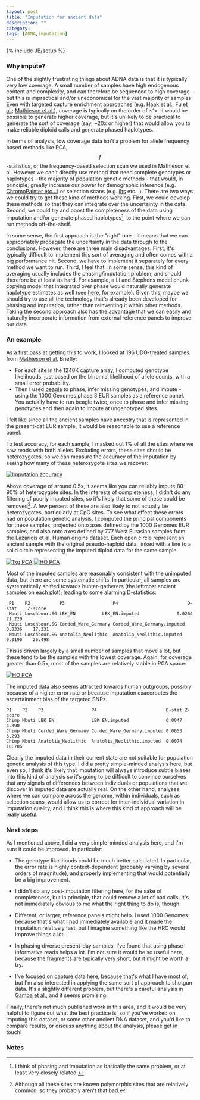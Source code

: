 ```yaml
---
layout: post
title: "Imputation for ancient data"
description: ""
category: 
tags: [ADNA,imputation]
---
```

{% include JB/setup %}

### Why impute?

One of the slightly frustrating things about ADNA data is that it is typically very low coverage. A small number of samples have high endogenous content and complexity, and can therefore be sequenced to high coverage - but this is impractical and/or uneconomical for the vast majority of samples. Even with targeted capture enrichment approaches (e.g. [Haak et al.](http://www.nature.com/nature/journal/v522/n7555/abs/nature14317.html); [Fu et al.](http://www.nature.com/nature/journal/v534/n7606/full/nature17993.html); [Mathieson et al.](http://www.nature.com/nature/journal/v528/n7583/full/nature16152.html)), coverage is typically on the order of ~1x. It would be possible to generate higher coverage, but it's unlikely to be practical to generate the sort of coverage (say, ~20x or higher) that would allow you to make reliable diploid calls and generate phased haplotypes. 

In terms of analysis, low coverage data isn't a problem for allele frequency based methods like PCA, $$f$$-statistics, or the frequency-based selection scan we used in Mathieson et al. However we can't directly use method that need complete genotypes or haplotypes - the majority of population genetic methods - that would, in principle, greatly increase our power for demographic inference (e.g. [ChromoPainter etc...](http://paintmychromosomes.com)) or selection scans (e.g. [ihs](http://journals.plos.org/plosbiology/article?id=10.1371/journal.pbio.0040072) etc...). There are two ways we could try to get these kind of methods working. First, we could develop these methods so that they can integrate over the uncertainty in the data. Second, we could try and boost the completeness of the data using imputation and/or generate phased haplotypes[^PHIMP], to the point where we can run methods off-the-shelf.

In some sense, the first approach is the "right" one - it means that we can appropriately propagate the uncertainty in the data through to the conclusions. However, there are three main disadvantages. First, it's typically difficult to implement this sort of averaging and often comes with a big performance hit. Second, we have to implement it separately for every method we want to run. Third, I feel that, in some sense, this kind of averaging usually includes the phasing/imputation problem, and should therefore be at least as hard. For example, a Li and Stephens model chunk-copying model that integrated over phase would naturally generate haplotype estimates as well (see [here](https://github.com/mathii/pace), for example). Given this, maybe we should try to use all the technology that's already been developed for phasing and imputation, rather than reinventing it within other methods. Taking the second approach also has the advantage that we can easily and naturally incorporate information from external reference panels to improve our data. 

### An example

As a first pass at getting this to work, I looked at 196 UDG-treated samples from [Mathieson et al.](http://www.nature.com/nature/journal/v528/n7583/full/nature16152.html) Briefly:

- For each site in the 1240K capture array, I computed genotype likelihoods, just based on the binomial likelihood of allele counts, with a small error probability. 
- Then I used [beagle](https://faculty.washington.edu/browning/beagle/beagle.html) to phase, infer missing genotypes, and impute - using the 1000 Genomes phase 3 EUR samples as a reference panel. You actually have to run beagle twice, once to phase and infer missing genotypes and then again to impute at ungenotyped sites. 

I felt like since all the ancient samples have ancestry that is represented in the present-dat EUR sample, it would be reasonable to use a reference panel. 

To test accuracy, for each sample, I masked out 1% of all the sites where we saw reads with both alleles. Excluding errors, these sites should be heterozygotes, so we can measure the accuracy of the imputation by seeing how many of these heterozygote sites we recover: 

[![Imputation accuracy](/assets/images/ancient_imputation_accuracy.jpg)](/assets/images/ancient_imputation_accuracy.pdf)

Above coverage of around 0.5x, it seems like you can reliably impute 80-90% of heterozygote sites. In the interests of completeness, I didn't do any filtering of poorly imputed sites, so it's likely that some of these could be removed[^SITES]. A few percent of these are also likely to not actually be heterozygotes, particularly at CpG sites.  To see what effect these errors had on population genetic analysis, I computed the principal components for these samples, projected onto axes defined by the 1000 Genomes EUR samples, and also onto axes defined by 777 West Eurasian samples from the [Lazaridis et al.](http://www.nature.com/nature/journal/v513/n7518/full/nature13673.html) Human origins dataset. Each open circle represent an ancient sample with the original pseudo-haploid data, linked with a line to a solid circle representing the imputed diplod data for the same sample. 

[![1kg PCA](/assets/images/ancient_1kgEUR_projected.jpg)](/assets/images/ancient_1kgEUR_projected.pdf)
[![HO PCA](/assets/images/ancient_HO_projected.jpg)](/assets/images/ancient_HO_projected.pdf)

Most of the imputed samples are reasonably consistent with the unimputed data, but there are some systematic shifts. In particular, all samples are systematically shifted towards hunter-gatherers (the leftmost ancient samples on each plot); leading to some alarming D-statistics:

     P1    P2           P3                  P4                          D-stat    Z-score
     Mbuti Loschbour.SG LBK_EN	        LBK_EN.imputed              0.0264    21.229
     Mbuti Loschbour.SG Corded_Ware_Germany Corded_Ware_Germany.imputed 0.0336    17.331 
     Mbuti Loschbour.SG Anatolia_Neolithic  Anatolia_Neolithic.imputed  0.0190    26.498

This is driven largely by a small number of samples that move a lot, but these tend to be the samples with the lowest coverage. Again, for coverage greater than 0.5x, most of the samples are relatively stable in PCA space: 

[![HO PCA](/assets/images/ancient_HO_distance.jpg)](/assets/images/ancient_HO_distance.pdf)

The imputed data also seems attracted towards human outgroups, possibly because of a higher error rate or because imputation exacerbates the ascertainment bias of the targeted SNPs. 

    P1    P2    P3                  P4                          D-stat Z-score
    Chimp Mbuti LBK_EN              LBK_EN.imputed              0.0047 4.390
    Chimp Mbuti Corded_Ware_Germany Corded_Ware_Germany.imputed 0.0053 3.293
    Chimp Mbuti Anatolia_Neolithic  Anatolia_Neolithic.imputed  0.0074 10.786

Clearly the imputed data in their current state are not suitable for population genetic analysis of this type. I did a pretty simple-minded analysis here, but even so, I think it's likely that imputation will always introduce subtle biases into this kind of analysis so it's going to be difficult to convince ourselves that any signals of differences between individuals or populations that we discover in imputed data are actually real. On the other hand, analyses where we can compare across the genome, within individuals, such as selection scans, would allow us to correct for inter-individual variation in imputation quality, and I think this is where this kind of approach will be really useful. 

### Next steps

As I mentioned above, I did a very simple-minded analysis here, and I'm sure it could be improved. In particular: 

- The genotype likelihoods could be much better calculated. In particular, the error rate is highly context-dependent (probably varying by several orders of magnitude), and properly implementing that would potentially be a big improvement. 

- I didn't do any post-imputation filtering here, for the sake of completeness, but in principle, that could remove a lot of bad calls. It's not immediately obvious to me what the right thing to do is, though. 

- Different, or larger, reference panels might help. I used 1000 Genomes because that's what I had immediately available and it made the imputation relatively fast, but I imagine something like the HRC would improve things a lot.

- In phasing diverse present-day samples, I've found that using phase-informative reads helps a lot. I'm not sure it would be so useful here, because the fragments are typically very short, but it might be worth a try. 

- I've focused on capture data here, because that's what I have most of, but I'm also interested in applying the same sort of approach to shotgun data. It's a slightly different problem, but there's a careful analysis in [Gamba et al.](http://www.nature.com/articles/ncomms6257), and it seems promising. 

Finally, there's not much published work in this area, and it would be very helpful to figure out what the best practice is, so if you've worked on imputing this dataset, or some other ancient DNA dataset, and you'd like to compare results, or discuss anything about the analysis, please get in touch!

### Notes

[^PHIMP]: I think of phasing and imputation as basically the same problem, or at least very closely related. 

[^SITES]: Although all these sites are known polymorphic sites that are relatively common, so they probably aren't that bad. 
